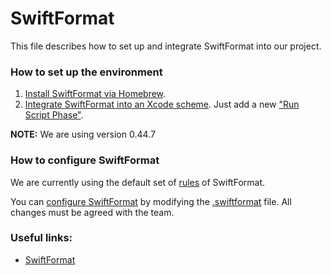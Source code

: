 # SwiftFormat

This file describes how to set up and integrate SwiftFormat into our project.

### How to set up the environment

1. [Install SwiftFormat via Homebrew](https://github.com/nicklockwood/SwiftFormat#command-line-tool).
2. [Integrate SwiftFormat into an Xcode scheme](https://github.com/nicklockwood/SwiftFormat#alternative-locally-installed-swiftformat). Just add a new ["Run Script Phase"](https://stackoverflow.com/questions/39632301/where-is-the-run-script-and-build-phase-in-xcode).

**NOTE:** We are using version 0.44.7

### How to configure SwiftFormat

We are currently using the default set of [rules](https://github.com/nicklockwood/SwiftFormat/blob/master/Rules.md) of SwiftFormat.

You can [configure SwiftFormat](https://github.com/nicklockwood/SwiftFormat#configuration) by modifying the [.swiftformat](../.swiftformat) file. All changes must be agreed with the team.

### Useful links:

- [SwiftFormat](https://github.com/nicklockwood/SwiftFormat)
